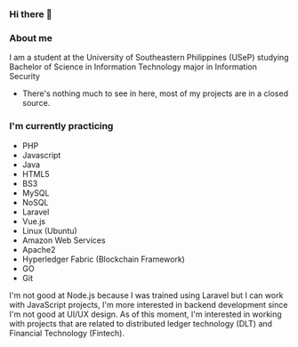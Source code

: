 ### Hi there 👋

### About me

I am a student at the University of Southeastern Philippines (USeP) studying Bachelor of Science in Information Technology major in Information Security

- There's nothing much to see in here, most of my projects are in a closed source.

### I'm currently practicing
- PHP
- Javascript
- Java
- HTML5
- BS3
- MySQL
- NoSQL
- Laravel
- Vue.js
- Linux (Ubuntu)
- Amazon Web Services
- Apache2
- Hyperledger Fabric (Blockchain Framework)
- GO
- Git

I'm not good at Node.js because I was trained using Laravel but I can work with JavaScript projects, I'm more interested in backend development since I'm not good at UI/UX design. As of this moment, I'm interested in working with projects that are related to distributed ledger technology (DLT) and Financial Technology (Fintech).



